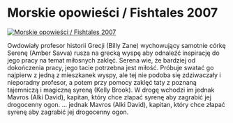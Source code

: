 Morskie opowieści / Fishtales 2007 
=============
[![Morskie opowieści / Fishtales 2007 ](http://vidos.pl/images/player.gif)](http://vidos.pl/morskie-opowiesci-fishtales-2007)

 Owdowiały profesor historii Grecji (Billy Zane) wychowujący samotnie córkę Serenę (Amber Savva) rusza na grecką wyspę aby odnaleźć inspirację do jego pracy na temat miłosnych zaklęć. Serena wie, że bardziej od dokończenia pracy, jego tacie potrzebna jest miłość. Próbuje swatać go najpierw z jedną z mieszkanek wyspy, ale tej nie podoba się zdziwaczały i nieporadny profesor, a potem przy pomocy zaklęć taty z poznaną tajemniczą i magiczną syreną (Kelly Brook). W drogę wchodzi im jednak Mavros (Alki David), kapitan, który chce złapać syrenę aby zagrabić jej drogocenny ogon.  ... jednak Mavros (Alki David), kapitan, który chce złapać syrenę aby zagrabić jej drogocenny ogon.

